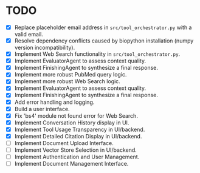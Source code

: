 # TODO

- [x] Replace placeholder email address in `src/tool_orchestrator.py` with a valid email.
- [x] Resolve dependency conflicts caused by biopython installation (numpy version incompatibility).
- [x] Implement Web Search functionality in `src/tool_orchestrator.py`.
- [x] Implement EvaluatorAgent to assess context quality.
- [x] Implement FinishingAgent to synthesize a final response.
- [x] Implement more robust PubMed query logic.
- [x] Implement more robust Web Search logic.
- [x] Implement EvaluatorAgent to assess context quality.
- [x] Implement FinishingAgent to synthesize a final response.
- [x] Add error handling and logging.
- [x] Build a user interface.
- [x] Fix 'bs4' module not found error for Web Search.
- [x] Implement Conversation History display in UI.
- [x] Implement Tool Usage Transparency in UI/backend.
- [x] Implement Detailed Citation Display in UI/backend.
- [ ] Implement Document Upload Interface.
- [ ] Implement Vector Store Selection in UI/backend.
- [ ] Implement Authentication and User Management.
- [ ] Implement Document Management Interface.